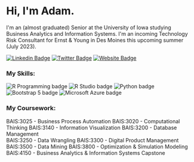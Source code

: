 # Hi, I'm Adam.
I'm an (almost graduated) Senior at the University of Iowa studying Business Analytics and Information Systems.
I'm an incoming Technology Risk Consultant for Ernst & Young in Des Moines this upcoming summer (July 2023).

[![Linkedin Badge](https://img.shields.io/badge/-LinkedIn-0e76a8?style=flat-square&logo=Linkedin&logoColor=white)](https://linkedin.com/in/adam-severson) [![Twitter Badge](https://img.shields.io/badge/-Twitter-00acee?style=flat-square&logo=Twitter&logoColor=white)](https://twitter.com/asevo3) [![Website Badge](https://img.shields.io/badge/Website-3b5998?style=flat-square&logo=google-chrome&logoColor=white)](https://adamseverson.com)

### My Skills:

![R Programming badge](https://img.shields.io/static/v1?message=r%20programming&logo=r&labelColor=5c5c5c&color=1286AB&logoColor=white&label=%20&style=for-the-badge) ![R Studio badge](https://img.shields.io/static/v1?message=R%20Studio&logo=RStudio&labelColor=75AADB&color=75AADB&logoColor=white&label=%20&style=for-the-badge) ![Python badge](https://img.shields.io/static/v1?message=python&logo=python&labelColor=5c5c5c&color=3776AB&logoColor=white&label=%20&style=for-the-badge) ![Bootstrap 5 badge](https://img.shields.io/static/v1?message=Bootstrap%205&logo=bootstrap&labelColor=7952B3&color=7952B3&logoColor=white&label=%20&style=for-the-badge) ![Microsoft Azure badge](https://img.shields.io/static/v1?message=Azure&logo=Microsoft%20Azure&labelColor=0078D4&color=0078D4&logoColor=white&label=%20&style=for-the-badge) 

### My Coursework:
BAIS:3025 - Business Process Automation
BAIS:3020	- Computational Thinking
BAIS:3140 - Information Visualization
BAIS:3200	- Database Management	
BAIS:3250	- Data Wrangling
BAIS:3300 - Digital Product Management
BAIS:3500	- Data Mining
BAIS:3800 - Optimization & Simulation Modeling
BAIS:4150 - Business Analytics & Information Systems Capstone
